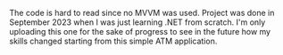 The code is hard to read since no MVVM was used. Project was done in September 2023 when I was just learning .NET from scratch.
I'm only uploading this one for the sake of progress to see in the future how my skills changed starting from this simple ATM application. 
